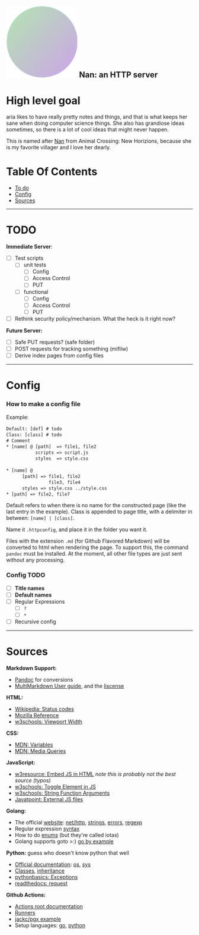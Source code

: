 ## ![favicon.png](Root/favicon.png) Nan: an HTTP server

# High level goal

aria likes to have really pretty notes and things, and that is what keeps her sane when doing computer science things. She also has grandiose ideas sometimes, so there is a lot of cool ideas that might never happen.

This is named after [Nan](https://nookipedia.com/wiki/Nan) from Animal Crossing: New Horizions, because she is my favorite villager and I love her dearly.

# Table Of Contents

- [To do](#TODO)
- [Config](#Config)
- [Sources](#Sources)

---
# TODO

**Immediate Server**:
- [ ] Test scripts
	- [ ] unit tests
		- [ ] Config
        - [ ] Access Control
        - [ ] PUT
	- [ ] functional
        - [ ] Config
        - [ ] Access Control
        - [ ] PUT
- [ ] Rethink security policy/mechanism. What the heck is it right now?

**Future Server:**
- [ ] Safe PUT requests? (safe folder)
- [ ] POST requests for tracking something (mifilw)
- [ ] Derive index pages from config files

----
# Config
### How to make a config file

Example:
```
Default: [def] # todo
Class: [class] # todo
# Comment
* [name] @ [path]  => file1, file2
           scripts => script.js
           styles  => style.css

* [name] @
      [path] => file1, file2
                file3, file4
      styles => style.css ../style.css
* [path] => file2, file7
```

Default refers to when there is no name for the constructed page (like the last entry in the example). Class is appended to page title, with a delimiter in between: `[name] | [class]`.

Name it ``.httpconfig``, and place it in the folder you want it.

Files with the extension `.md` (for Github Flavored Markdown) will be converted to html when rendering the page. To support this, the command `pandoc` must be installed. At the moment, all other file types are just sent without any processing.

### Config TODO

- [ ] **Title names**
- [ ] **Default names**
- [ ] Regular Expressions
	- [ ] `?`
	- [ ] `*`
- [ ] Recursive config

---
# Sources

**Markdown Support:**
- [Pandoc](https://pandoc.org) for conversions
- [MultiMarkdown User guide](https://fletcher.github.io/MultiMarkdown-6/), and the [liscense](https://github.com/fletcher/MultiMarkdown-6#license)

**HTML:**
- [Wikipedia: Status codes](https://en.wikipedia.org/wiki/List_of_HTTP_status_codes)
- [Mozilla Reference](https://developer.mozilla.org/en-US/docs/Web/HTML/Reference)
- [w3schools: Viewport Width](https://www.w3schools.com/html/html_responsive.asp)

**CSS:**
- [MDN: Variables](https://developer.mozilla.org/en-US/docs/Web/CSS/Using_CSS_custom_properties)
- [MDN: Media Queries](https://developer.mozilla.org/en-US/docs/Web/CSS/Media_Queries/Using_media_queries)

**JavaScript:**
- [w3resource: Embed JS in HTML](https://www.w3resource.com/javascript/introduction/html-documents.php) *note this is probably not the best source (typos)*
- [w3schools: Toggle Element in JS](https://www.w3schools.com/howto/howto_js_toggle_hide_show.asp)
- [w3schools: String Function Arguments](https://www.w3schools.com/jsref/event_onclick.asp)
- [Javatpoint: External JS files](https://www.javatpoint.com/how-to-add-javascript-to-html)

**Golang:**
- The official [website](https://golang.org): [net/http](https://golang.org/pkg/net/http/), [strings](https://golang.org/pkg/strings/), [errors](https://golang.org/doc/tutorial/handle-errors), [regexp](https://pkg.go.dev/regexp)
- Regular expression [syntax](https://github.com/google/re2/wiki/Syntax)
- How to do [enums](https://yourbasic.org/golang/iota/) (but they're called iotas)
- Golang supports goto >:) [go by example](https://golangbyexample.com/goto-statement-go/)

**Python:** guess who doesn't know python that well
- [Official documentation](https://docs.python.org/3.9/): [os](https://docs.python.org/3.9/library/os.html), [sys](https://docs.python.org/3.9/library/sys.html)
- [Classes](https://docs.python.org/3/tutorial/classes.html), [inheritance](https://stackoverflow.com/questions/576169/understanding-python-super-with-init-methods)
- [pythonbasics: Exceptions](https://pythonbasics.org/try-except/)
- [readthedocs: request](https://requests.readthedocs.io/en/master/)

**Github Actions:**
- [Actions root documentation](https://docs.github.com/en/actions)
- [Runners](https://docs.github.com/en/actions/using-github-hosted-runners/about-github-hosted-runners)
- [jackc/pgx example](https://github.com/jackc/pgx/blob/master/.github/workflows/ci.yml)
- Setup languages: [go](https://github.com/actions/setup-go), [python](https://github.com/actions/setup-python)
